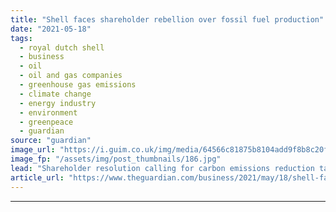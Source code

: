 ```yaml
---
title: "Shell faces shareholder rebellion over fossil fuel production"
date: "2021-05-18"
tags: 
  - royal dutch shell
  - business
  - oil
  - oil and gas companies
  - greenhouse gas emissions
  - climate change
  - energy industry
  - environment
  - greenpeace
  - guardian
source: "guardian"
image_url: "https://i.guim.co.uk/img/media/64566c81875b8104add9f8b8c20fe2cdd8188d95/379_908_4924_2955/master/4924.jpg?width=460&quality=85&auto=format&fit=max&s=ac42314326a4b29eb733593a85d952b0"
image_fp: "/assets/img/post_thumbnails/186.jpg"
lead: "Shareholder resolution calling for carbon emissions reduction targets receives 30% of votes Shell has faced a significant shareholder rebellion on a vote calling for the oil company to set firm targets to wind down fossil fuel production.A shareholde..."
article_url: "https://www.theguardian.com/business/2021/may/18/shell-faces-shareholder-rebellion-over-fossil-fuel-production"
---
```


---
